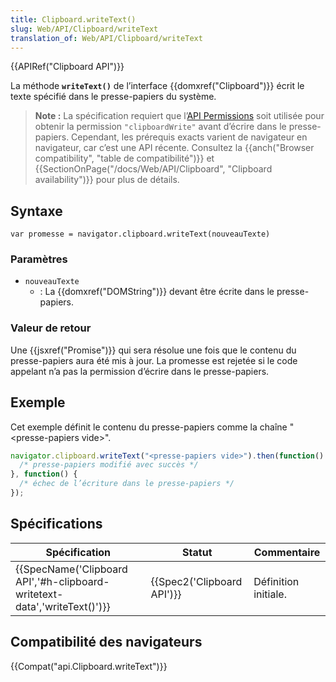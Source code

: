```yaml
---
title: Clipboard.writeText()
slug: Web/API/Clipboard/writeText
translation_of: Web/API/Clipboard/writeText
---
```

{{APIRef("Clipboard API")}}

La méthode **`writeText()`** de l’interface {{domxref("Clipboard")}} écrit le texte spécifié dans le presse-papiers du système.

> **Note :** La spécification requiert que l’[API Permissions](/en-US/docs/Web/API/Permissions_API) soit utilisée pour obtenir la permission `"clipboardWrite"` avant d’écrire dans le presse-papiers. Cependant, les prérequis exacts varient de navigateur en navigateur, car c’est une API récente. Consultez la {{anch("Browser compatibility", "table de compatibilité")}} et {{SectionOnPage("/docs/Web/API/Clipboard", "Clipboard availability")}} pour plus de détails.

## Syntaxe

    var promesse = navigator.clipboard.writeText(nouveauTexte)

### Paramètres

- `nouveauTexte`
  - : La {{domxref("DOMString")}} devant être écrite dans le presse-papiers.

### Valeur de retour

Une {{jsxref("Promise")}} qui sera résolue une fois que le contenu du presse-papiers aura été mis à jour. La promesse est rejetée si le code appelant n’a pas la permission d’écrire dans le presse-papiers.

## Exemple

Cet exemple définit le contenu du presse-papiers comme la chaîne "\<presse-papiers vide>".

```js
navigator.clipboard.writeText("<presse-papiers vide>").then(function() {
  /* presse-papiers modifié avec succès */
}, function() {
  /* échec de l’écriture dans le presse-papiers */
});
```

## Spécifications

| Spécification                                                                                    | Statut                               | Commentaire          |
| ------------------------------------------------------------------------------------------------ | ------------------------------------ | -------------------- |
| {{SpecName('Clipboard API','#h-clipboard-writetext-data','writeText()')}} | {{Spec2('Clipboard API')}} | Définition initiale. |

## Compatibilité des navigateurs

{{Compat("api.Clipboard.writeText")}}
